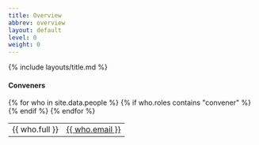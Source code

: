 ```yaml
---
title: Overview
abbrev: overview
layout: default
level: 0
weight: 0
---
```


{% include layouts/title.md %}

#### Conveners
<table width="100%">
{% for who in site.data.people %}
{% if who.roles contains "convener" %}
<tr>
<td>{{ who.full }}</td>
<td><a href="mailto:{{ who.email }}">{{ who.email }}</a></td>
</tr>
{% endif %}
{% endfor %}

